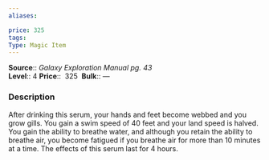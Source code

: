 ```yaml
---
aliases: 

price: 325 
tags: 
Type: Magic Item
---
```

**Source**:: _Galaxy Exploration Manual pg. 43_  
**Level**:: 4
**Price**::  325 
**Bulk**:: —

### Description

After drinking this serum, your hands and feet become webbed and you grow gills. You gain a swim speed of 40 feet and your land speed is halved. You gain the ability to breathe water, and although you retain the ability to breathe air, you become fatigued if you breathe air for more than 10 minutes at a time. The effects of this serum last for 4 hours.
